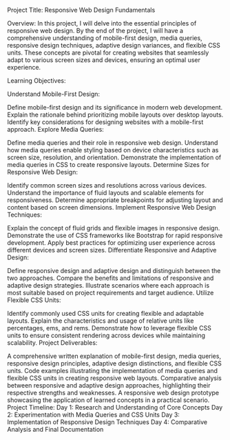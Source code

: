 Project Title: Responsive Web Design Fundamentals

Overview:
In this project, I will delve into the essential principles of responsive web design. By the end of the project, I will have a comprehensive understanding of mobile-first design, media queries, responsive design techniques, adaptive design variances, and flexible CSS units. These concepts are pivotal for creating websites that seamlessly adapt to various screen sizes and devices, ensuring an optimal user experience.

Learning Objectives:

Understand Mobile-First Design:

Define mobile-first design and its significance in modern web development.
Explain the rationale behind prioritizing mobile layouts over desktop layouts.
Identify key considerations for designing websites with a mobile-first approach.
Explore Media Queries:

Define media queries and their role in responsive web design.
Understand how media queries enable styling based on device characteristics such as screen size, resolution, and orientation.
Demonstrate the implementation of media queries in CSS to create responsive layouts.
Determine Sizes for Responsive Web Design:

Identify common screen sizes and resolutions across various devices.
Understand the importance of fluid layouts and scalable elements for responsiveness.
Determine appropriate breakpoints for adjusting layout and content based on screen dimensions.
Implement Responsive Web Design Techniques:

Explain the concept of fluid grids and flexible images in responsive design.
Demonstrate the use of CSS frameworks like Bootstrap for rapid responsive development.
Apply best practices for optimizing user experience across different devices and screen sizes.
Differentiate Responsive and Adaptive Design:

Define responsive design and adaptive design and distinguish between the two approaches.
Compare the benefits and limitations of responsive and adaptive design strategies.
Illustrate scenarios where each approach is most suitable based on project requirements and target audience.
Utilize Flexible CSS Units:

Identify commonly used CSS units for creating flexible and adaptable layouts.
Explain the characteristics and usage of relative units like percentages, ems, and rems.
Demonstrate how to leverage flexible CSS units to ensure consistent rendering across devices while maintaining scalability.
Project Deliverables:

A comprehensive written explanation of mobile-first design, media queries, responsive design principles, adaptive design distinctions, and flexible CSS units.
Code examples illustrating the implementation of media queries and flexible CSS units in creating responsive web layouts.
Comparative analysis between responsive and adaptive design approaches, highlighting their respective strengths and weaknesses.
A responsive web design prototype showcasing the application of learned concepts in a practical scenario.
Project Timeline:
Day 1: Research and Understanding of Core Concepts
Day 2: Experimentation with Media Queries and CSS Units
Day 3: Implementation of Responsive Design Techniques
Day 4: Comparative Analysis and Final Documentation